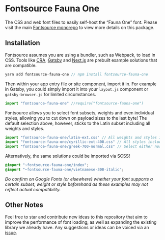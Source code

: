 # Fontsource Fauna One

The CSS and web font files to easily self-host the “Fauna One” font. Please visit the main [Fontsource monorepo](https://github.com/DecliningLotus/fontsource) to view more details on this package.

## Installation

Fontsource assumes you are using a bundler, such as Webpack, to load in CSS. Tools like [CRA](https://create-react-app.dev/), [Gatsby](https://www.gatsbyjs.org/) and [Next.js](https://nextjs.org/) are prebuilt example solutions that are compatible.

```javascript
yarn add fontsource-fauna-one // npm install fontsource-fauna-one
```

Then within your app entry file or site component, import it in. For example in Gatsby, you could simply import it into your `layout.js` component or `gatsby-browser.js` for limited circumstances.

```javascript
import "fontsource-fauna-one" //require("fontsource-fauna-one")
```

Fontsource allows you to select font subsets, weights and even individual styles, allowing you to cut down on payload sizes to the last byte! The default selection above, however, sticks to the Latin subset including all weights and styles.

```javascript
import "fontsource-fauna-one/latin-ext.css" // All weights and styles included.
import "fontsource-fauna-one/cyrillic-ext-400.css" // All styles included.
import "fontsource-fauna-one/greek-700-normal.css" // Select either normal or italic.
```

Alternatively, the same solutions could be imported via SCSS!

```scss
@import "~fontsource-fauna-one/index";
@import "~fontsource-fauna-one/vietnamese-300-italic";
```

_Do confirm on Google Fonts (or elsewhere) whether your font supports a certain subset, weight or style beforehand as these examples may not reflect actual compatibility._

## Other Notes

Feel free to star and contribute new ideas to this repository that aim to improve the performance of font loading, as well as expanding the existing library we already have. Any suggestions or ideas can be voiced via an [issue](https://github.com/DecliningLotus/fontsource/issues).
